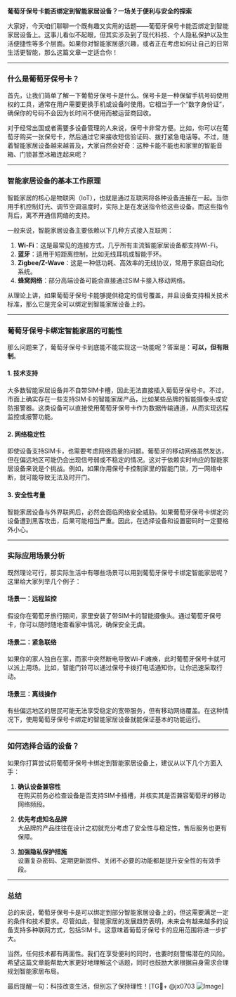 **葡萄牙保号卡能否绑定到智能家居设备？一场关于便利与安全的探索**

大家好，今天咱们聊聊一个既有趣又实用的话题——葡萄牙保号卡能否绑定到智能家居设备上。这事儿看似不起眼，但其实涉及到了现代科技、个人隐私保护以及生活便捷性等多个层面。如果你对智能家居感兴趣，或者正在考虑如何让自己的日常生活更智能，那么这篇文章一定适合你！

---

### 什么是葡萄牙保号卡？

首先，让我们简单了解一下葡萄牙保号卡是什么。保号卡是一种保留手机号码使用权的工具，通常在用户需要更换手机或设备时使用。它相当于一个“数字身份证”，确保你的号码不会因为长时间不使用而被运营商回收。

对于经常出国或者需要多设备管理的人来说，保号卡非常方便。比如，你可以在葡萄牙购买一张保号卡，然后通过它来接收短信验证码、拨打紧急电话等。不过，随着智能家居设备越来越普及，大家自然会好奇：这种卡能不能也和家里的智能音箱、门锁甚至冰箱连起来呢？

---

### 智能家居设备的基本工作原理

智能家居的核心是物联网（IoT），也就是通过互联网将各种设备连接在一起。当你用手机控制灯光、调节空调温度时，实际上是在发送指令给这些设备。而这些指令背后，离不开通信网络的支持。

一般来说，智能家居设备主要依赖以下几种方式接入互联网：

1. **Wi-Fi**：这是最常见的连接方式，几乎所有主流智能家居设备都支持Wi-Fi。
2. **蓝牙**：适用于短距离控制，比如无线耳机或智能手环。
3. **Zigbee/Z-Wave**：这是一种低功耗、高效率的无线协议，常用于家庭自动化系统。
4. **蜂窝网络**：部分高端设备可能会直接通过SIM卡接入移动网络。

从理论上讲，如果葡萄牙保号卡能够提供稳定的信号覆盖，并且设备支持相关技术标准，那么它是完全可以绑定到智能家居设备上的。

---

### 葡萄牙保号卡绑定智能家居的可能性

那么问题来了，葡萄牙保号卡到底能不能实现这一功能呢？答案是：**可以，但有限制**。

#### 1. 技术支持
大多数智能家居设备并不自带SIM卡槽，因此无法直接插入葡萄牙保号卡。不过，市面上确实存在一些支持SIM卡的智能家居产品，比如某些品牌的智能摄像头或安防报警器。这类设备可以直接使用葡萄牙保号卡作为数据传输通道，从而实现远程监控或报警功能。

#### 2. 网络稳定性
即使设备支持SIM卡，也需要考虑网络质量的问题。葡萄牙的移动网络虽然发达，但在偏远地区可能仍会出现信号弱或不稳定的情况。这对于依赖实时响应的智能家居设备来说是个挑战。例如，如果你用保号卡控制家里的智能门锁，万一网络中断，就可能导致无法及时开门。

#### 3. 安全性考量
智能家居设备与外界联网后，必然会面临网络安全威胁。如果葡萄牙保号卡绑定的设备遭到黑客攻击，后果可能相当严重。因此，在选择设备和设置密码时一定要格外小心。

---

### 实际应用场景分析

既然理论可行，那实际生活中有哪些场景可以用到葡萄牙保号卡绑定智能家居呢？这里给大家列举几个例子：

#### 场景一：远程监控
假设你在葡萄牙旅行期间，家里安装了带SIM卡的智能摄像头。通过葡萄牙保号卡，你可以随时随地查看家中情况，确保安全无虞。

#### 场景二：紧急联络
如果你的家人独自在家，而家中突然断电导致Wi-Fi瘫痪，此时葡萄牙保号卡就可以派上用场。比如，智能门铃可以通过保号卡拨打电话通知你，让你迅速采取行动。

#### 场景三：离线操作
有些偏远地区的居民可能无法享受稳定的宽带服务，但有移动网络覆盖。在这种情况下，使用葡萄牙保号卡绑定的智能家居设备就能保证基本的功能运行。

---

### 如何选择合适的设备？

如果你打算尝试将葡萄牙保号卡绑定到智能家居设备上，建议从以下几个方面入手：

1. **确认设备兼容性**  
   在购买前务必检查设备是否支持SIM卡插槽，并核实其是否兼容葡萄牙的移动网络频段。

2. **优先考虑知名品牌**  
   大品牌的产品往往在设计之初就充分考虑了安全性与稳定性，售后服务也更有保障。

3. **加强隐私保护措施**  
   设置复杂密码、定期更新固件、关闭不必要的功能都是提升安全性的有效手段。

---

### 总结

总的来说，葡萄牙保号卡是可以绑定到部分智能家居设备上的，但这需要满足一定的条件和技术要求。尽管如此，智能家居的发展趋势表明，未来会有越来越多的设备支持多种联网方式，包括SIM卡。这意味着葡萄牙保号卡的应用范围将进一步扩大。

当然，任何技术都有两面性。我们在享受便利的同时，也要时刻警惕潜在的风险。希望这篇文章能帮助大家更好地理解这个话题，同时也鼓励大家根据自身需求合理规划智能家居布局。

最后提醒一句：科技改变生活，但别忘了保持理性！[TG💪+ @jx0703 ![Image](https://github.com/user-attachments/assets/dbca1d08-cadb-493c-b0ec-ad6f7a83f270)]